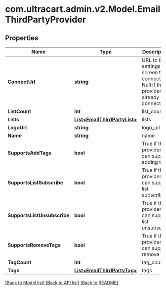 
# com.ultracart.admin.v2.Model.EmailThirdPartyProvider

## Properties

Name | Type | Description | Notes
------------ | ------------- | ------------- | -------------
**ConnectUrl** | **string** | URL to the settings screen to connect.  Null if the provider is already connected. | [optional] 
**ListCount** | **int** | list_count | [optional] 
**Lists** | [**List&lt;EmailThirdPartyList&gt;**](EmailThirdPartyList.md) | lists | [optional] 
**LogoUrl** | **string** | logo_url | [optional] 
**Name** | **string** | name | [optional] 
**SupportsAddTags** | **bool** | True if this provider can support adding tags | [optional] 
**SupportsListSubscribe** | **bool** | True if this provider can support list subscribe | [optional] 
**SupportsListUnsubscribe** | **bool** | True if this provider can support list unsubscribe | [optional] 
**SupportsRemoveTags** | **bool** | True if this provider can support remove tags | [optional] 
**TagCount** | **int** | tag_count | [optional] 
**Tags** | [**List&lt;EmailThirdPartyTag&gt;**](EmailThirdPartyTag.md) | tags | [optional] 

[[Back to Model list]](../README.md#documentation-for-models)
[[Back to API list]](../README.md#documentation-for-api-endpoints)
[[Back to README]](../README.md)

